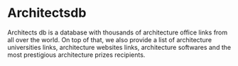 # Architectsdb
Architects db is a database with thousands of architecture office links from all over the world. On top of that, we also provide a list of architecture universities links, architecture websites links, architecture softwares and the most prestigious architecture prizes recipients.
